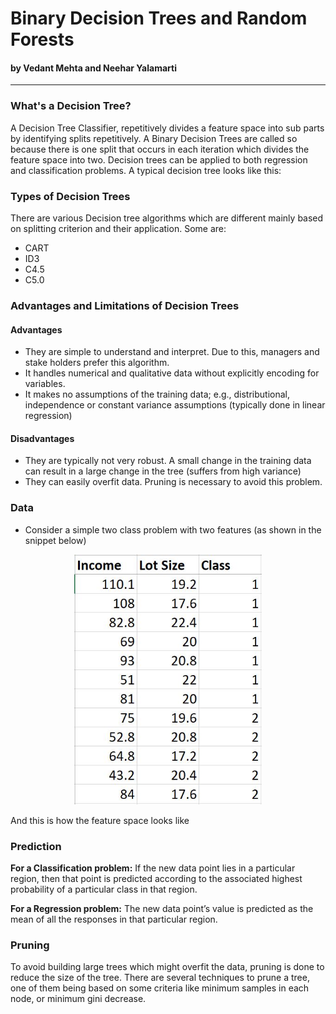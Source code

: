 # Binary Decision Trees and Random Forests

#### by Vedant Mehta and Neehar Yalamarti

---

### What's a Decision Tree?

A Decision Tree Classifier, repetitively divides a feature space into sub parts by identifying splits repetitively. A Binary Decision Trees are called so because there is one split that occurs in each iteration which divides the feature space into two.
Decision trees can be applied to both regression and classification problems. A typical decision tree looks like this:

### Types of Decision Trees

There are various Decision tree algorithms which are different mainly based on splitting criterion and their application. Some are:

* CART
* ID3
* C4.5
* C5.0

### Advantages and Limitations of Decision Trees

#### Advantages

* They are simple to understand and interpret. Due to this, managers and stake holders prefer this algorithm.
* It handles numerical and qualitative data without explicitly encoding for variables.
* It makes no assumptions of the training data; e.g., distributional, independence or constant variance assumptions (typically done in linear regression)

#### Disadvantages

* They are typically not very robust. A small change in the training data can result in a large change in the tree (suffers from high variance)
* They can easily overfit data. Pruning is necessary to avoid this problem.

### Data

* Consider a simple two class problem with two features (as shown in the snippet below)
<p align="center">
<img src="https://github.com/CourseReps/ECEN689-Fall2018/blob/master/Students/vedantmehta2808/Figures%20for%20Tutorial/Data%20snippet.JPG" width="300" height="400">
</p>
And this is how the feature space looks like

### Prediction

**For a Classification problem:**
If the new data point lies in a particular region, then that point is predicted according to the associated highest probability of a particular class in that region.

**For a Regression problem:**
The new data point’s value is predicted as the mean of all the responses in that particular region.

### Pruning

To avoid building large trees which might overfit the data, pruning is done to reduce the size of the tree. There are several techniques to prune a tree, one of them being based on some criteria like minimum samples in each node, or minimum gini decrease.
